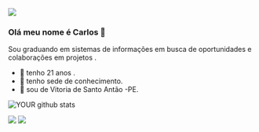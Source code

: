 <img src="https://github.com/pr2tik1/pr2tik1/blob/master/IMAGE-NAME">

### Olá meu nome é Carlos  👋
Sou graduando em sistemas de informações em busca de oportunidades e colaborações em projetos .
- 🔭 tenho 21 anos .
- 🌱 tenho sede de conhecimento.
- 🤝 sou de Vitoria de Santo Antão -PE. 

![YOUR github stats](https://github-readme-stats.vercel.app/api?carlos-systemy=carlos-systemy)


[<img src="https://img.shields.io/badge/linkedin-%230077B5.svg?&style=for-the-badge&logo=linkedin&logoColor=white" />](linkedin.com/in/carlos-andré-866972191) [<img src = "https://img.shields.io/badge/instagram-%23E4405F.svg?&style=for-the-badge&logo=instagram&logoColor=white">](https://www.instagram.com/carlos_filho19/) 

